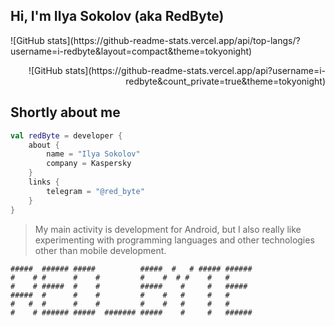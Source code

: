 ## Hi, I'm Ilya Sokolov (aka RedByte)
<p align="left">
    ![GitHub stats](https://github-readme-stats.vercel.app/api/top-langs/?username=i-redbyte&layout=compact&theme=tokyonight)
</p>
<p align="right">
![GitHub stats](https://github-readme-stats.vercel.app/api?username=i-redbyte&count_private=true&theme=tokyonight)
</p>



## Shortly about me

```kotlin
val redByte = developer {
    about {
        name = "Ilya Sokolov"
        company = Kaspersky
    }
    links {
        telegram = "@red_byte"
    }
}
```

>My main activity is development for Android, but I also really like experimenting with programming languages and other technologies other than mobile development.


```
#####  ###### #####          #####  #   # ##### ###### 
#    # #      #    #         #    #  # #    #   #      
#    # #####  #    #         #####    #     #   #####  
#####  #      #    #         #    #   #     #   #      
#   #  #      #    #         #    #   #     #   #      
#    # ###### #####  ####### #####    #     #   ###### 
```
